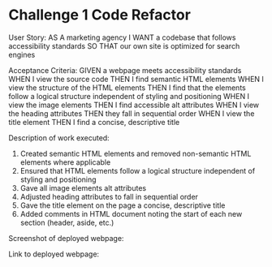 # Challenge 1 Code Refactor

User Story:
AS A marketing agency
I WANT a codebase that follows accessibility standards
SO THAT our own site is optimized for search engines


Acceptance Criteria:
GIVEN a webpage meets accessibility standards
WHEN I view the source code
THEN I find semantic HTML elements
WHEN I view the structure of the HTML elements
THEN I find that the elements follow a logical structure independent of styling and positioning
WHEN I view the image elements
THEN I find accessible alt attributes
WHEN I view the heading attributes
THEN they fall in sequential order
WHEN I view the title element
THEN I find a concise, descriptive title


Description of work executed:
1. Created semantic HTML elements and removed non-semantic HTML elements where applicable 
2. Ensured that HTML elements follow a logical structure independent of styling and positioning
3. Gave all image elements alt attributes
4. Adjusted heading attributes to fall in sequential order
5. Gave the title element on the page a concise, descriptive title
6. Added comments in HTML document noting the start of each new section (header, aside, etc.)

Screenshot of deployed webpage:

Link to deployed webpage: 